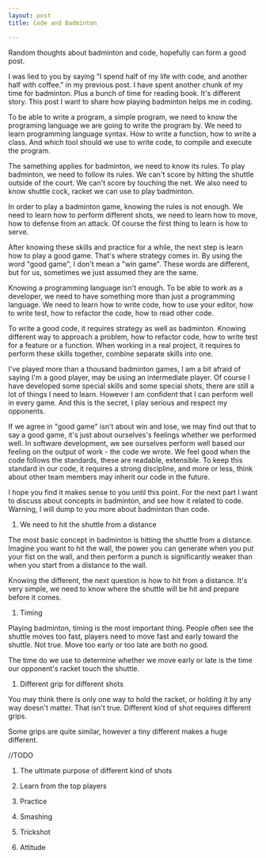 ```yaml
---
layout: post
title: Code and Badminton

---
```

Random thoughts about badminton and code, hopefully can form a good post.

I was lied to you by saying "I spend half of my life with code, and another half
with coffee." in my previous post. I have spent another chunk of my time for
badminton. Plus a bunch of time for reading book. It's different story. This post
I want to share how playing badminton helps me in coding.

To be able to write a program, a simple program, we need to know the
programing language we are going to write the program by. We need to learn 
programming language syntax. How to write a function, how to write a class. And
which tool should we use to write code, to compile and execute the program.

The samething applies for badminton, we need to know its rules. To play badminton,
we need to follow its rules. We can't score by hitting the shuttle outside of
the court. We can't score by touching the net. We also need to know shuttle cock,
racket we can use to play badminton.

In order to play a badminton game, knowing the rules is not enough. We need to
learn how to perform different shots, we need to learn how to move, how to
defense from an attack. Of course the first thing to learn is how to serve.

After knowing these skills and practice for a while, the next step is learn how
to play a good game. That's where strategy comes in. By using the word "good
game", I don't mean a "win game". These words are different, but for us,
sometimes we just assumed they are the same.

Knowing a programming language isn't enough. To be able to work as a developer,
we need to have something more than just a programming language. We need to learn
how to write code, how to use your editor, how to write test, how to refactor the
code, how to read other code.

To write a good code, it requires strategy as well as badminton.
Knowing different way to approach a problem, how to refactor code, how to write
test for a feature or a function. When working in a real project, it requires to
perform these skills together, combine separate skills into one.

I've played more than a thousand badminton games, I am a bit afraid of saying I'm
a good player, may be using an intermediate player.
Of course I have developed some special skills and some special shots, there are
still a lot of things I need to learn. However I am confident that I can perform
well in every game. And this is the secret, I play serious and respect my
opponents.

If we agree in "good game" isn't about win and lose, we may find out that to say
a good game, it's just about ourselves's feelings whether we performed well.
In software development, we see ourselves perform well based our feeling on the output
of work - the code we wrote. We feel good when the code follows the standards,
these are readable, extensible. To keep this standard in our code, it requires a
strong discipline, and more or less, think about other team members may inherit
our code in the future.

I hope you find it makes sense to you until this point. For the next part I want
to discuss about concepts in badminton, and see how it related to code. Warning,
I will dump to you more about badminton than code.

1. We need to hit the shuttle from a distance

  The most basic concept in badminton is hitting the shuttle from a distance.
  Imagine you want to hit the wall, the power you can generate when you put
  your fist on the wall, and then perform a punch is significantly weaker
  than when you start from a distance to the wall.

  Knowing the different, the next question is how to hit from a distance. It's
  very simple, we need to know where the shuttle will be hit and prepare before
  it comes.

1. Timing
  
  Playing badminton, timing is the most important thing.
  People often see the shuttle moves too fast, players need to move fast and
  early toward the shuttle. Not true. Move too early or too late are both no
  good. 

  The time do we use to determine whether we move early or late is the time our
  opponent's racket touch the shuttle.

1. Different grip for different shots
  
  You may think there is only one way to hold the racket, or holding it by any
  way doesn't matter. That isn't true. Different kind of shot requires different
  grips.

  Some grips are quite similar, however a tiny different makes a huge different.

//TODO
1. The ultimate purpose of different kind of shots

1. Learn from the top players

1. Practice

1. Smashing 

1. Trickshot

1. Attitude
